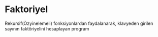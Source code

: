 # Faktoriyel
Rekursif(Özyinelemeli) fonksiyonlardan faydalanarak, klavyeden girilen sayının faktöriyelini hesaplayan program
